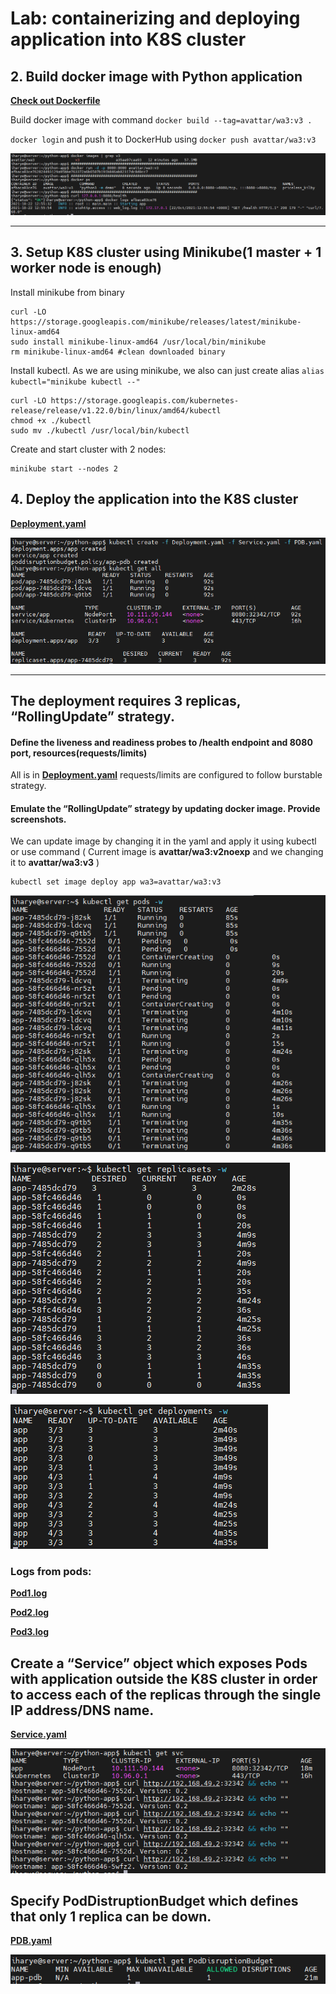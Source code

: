 # Lab: containerizing and deploying application into K8S cluster 
## 2. Build docker image with Python  application
**[Check out Dockerfile](https://github.com/AvaTTaR/python-app/blob/main/Dockerfile "Check out Dockerfile")**

Build docker image with command `docker build --tag=avattar/wa3:v3 . `

`docker login` and push it to DockerHub using `docker push avattar/wa3:v3` 

![](1_Docker_image.png)

---

## 3. Setup K8S cluster using Minikube(1 master + 1 worker node is enough)

Install minikube from binary

```
curl -LO https://storage.googleapis.com/minikube/releases/latest/minikube-linux-amd64
sudo install minikube-linux-amd64 /usr/local/bin/minikube
rm minikube-linux-amd64 #clean downloaded binary
```

Install kubectl. As we are using minikube, we also can just create alias `alias kubectl="minikube kubectl --"`

```
curl -LO https://storage.googleapis.com/kubernetes-release/release/v1.22.0/bin/linux/amd64/kubectl
chmod +x ./kubectl
sudo mv ./kubectl /usr/local/bin/kubectl
```

Create and start cluster with 2 nodes:
```
minikube start --nodes 2
```

## 4. Deploy the application into the K8S cluster

**[Deployment.yaml](https://github.com/AvaTTaR/python-app/blob/main/Deployment.yaml "Check out Deployment.yaml")**


![](2_k8s_deploy.png)


---

## The deployment requires 3 replicas, “RollingUpdate” strategy. 
#### Define the liveness and readiness probes to /health endpoint and 8080 port, resources(requests/limits) 

All is in **[Deployment.yaml](https://github.com/AvaTTaR/python-app/blob/main/Deployment.yaml "Check out Deployment.yaml")** requests/limits are configured to follow burstable strategy. 

#### Emulate the “RollingUpdate” strategy by updating docker image. Provide screenshots. 

We can update image by changing it in the yaml and apply it using kubectl or use command ( Current image is **avattar/wa3:v2noexp** and we changing it to **avattar/wa3:v3** )
```
kubectl set image deploy app wa3=avattar/wa3:v3
```

![](3_1_RollingUpdate_pods.png)

![](3_2_RollingUpdate_rs.png)

![](3_3_RollingUpdate_deploy.png)

### Logs from pods:

**[Pod1.log](https://github.com/AvaTTaR/python-app/blob/main/Week3_Docker_Kubernetes/pod1.log "Check out pod1.log")**

**[Pod2.log](https://github.com/AvaTTaR/python-app/blob/main/Week3_Docker_Kubernetes/pod1.log "Check out pod1.log")**

**[Pod3.log](https://github.com/AvaTTaR/python-app/blob/main/Week3_Docker_Kubernetes/pod1.log "Check out pod1.log")**


## Create a “Service” object which exposes Pods with application outside the K8S cluster in order to access each of the replicas through the single IP address/DNS name.

**[Service.yaml](https://github.com/AvaTTaR/python-app/blob/main/Service.yaml "Check out Service.yaml")**

![](4_svc_curl.png)

## Specify PodDistruptionBudget which defines that only 1 replica can be down. 

**[PDB.yaml](https://github.com/AvaTTaR/python-app/blob/main/PDB.yaml "Check out PDB.yaml")**

![](5_pdb.png)
